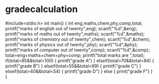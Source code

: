 # gradecalculation
#include<stdio.h>
int main()
{
  int eng,maths,chem,phy,comp,total;
  printf("marks of english out of twenty",eng);
  scanf("%d",&eng);
  printf("marks of maths out of twenty",maths);
  scanf("%d",&maths); 
  printf("marks of chemistry out of twenty",chem);
  scanf("%d",&chem);
  printf("marks of physics out of twenty",phy);
  scanf("%d",&phy);
   printf("marks of computer out of twenty",comp);
  scanf("%d",&comp);
  total=eng+maths+chem+phy+comp;
  printf("total marks are ",total);
  if(total>85&&total<100)
  {
    printf("grade A")
  }
  elseif(total>70&&total<84)
  {
    printf("grade B")
  }
  elseif(total>55&&total<69)
  {
    printf("grade C")
  }
  elseif(total>40&&total<54)
  {
    printf("grade D")
  }
  else
  {
    print("grade F")
  }  
}
